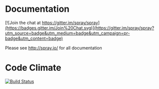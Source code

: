 # Documentation

[![Join the chat at https://gitter.im/spray/spray](https://badges.gitter.im/Join%20Chat.svg)](https://gitter.im/spray/spray?utm_source=badge&utm_medium=badge&utm_campaign=pr-badge&utm_content=badge)

Please see <http://spray.io/> for all documentation

# Code Climate

[![Build Status](https://travis-ci.org/spray/spray.png?branch=master)](https://travis-ci.org/spray/spray)
